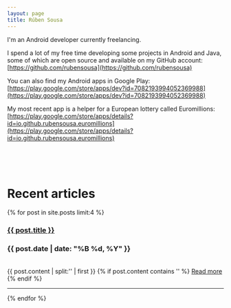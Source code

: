 ```yaml
---
layout: page
title: Rúben Sousa
---
```

I'm an Android developer currently freelancing.

I spend a lot of my free time developing some projects in Android and Java, some of which are open source and available on my GitHub account:
[https://github.com/rubensousa](https://github.com/rubensousa)

You can also find my Android apps in Google Play: [https://play.google.com/store/apps/dev?id=7082193994052369988](https://play.google.com/store/apps/dev?id=7082193994052369988)

My most recent app is a helper for a European lottery called Euromillions: [https://play.google.com/store/apps/details?id=io.github.rubensousa.euromillions](https://play.google.com/store/apps/details?id=io.github.rubensousa.euromillions)

<br>
<br>
<br>

# Recent articles

{% for post in site.posts limit:4 %}
   <div class="post-preview">
   <h3><a href="{{ post.url | prepend: site.baseurl }}">{{ post.title }}</a></h3>
    <h3><span class="post-date">{{ post.date | date: "%B %d, %Y" }}</span></h3>
    <br>
   {{ post.content | split:'<!--break-->' | first }}
   {% if post.content contains '<!--break-->' %}
      <a href="{{ post.url }}">Read more</a>
   {% endif %}
   </div>
   <hr>
{% endfor %}